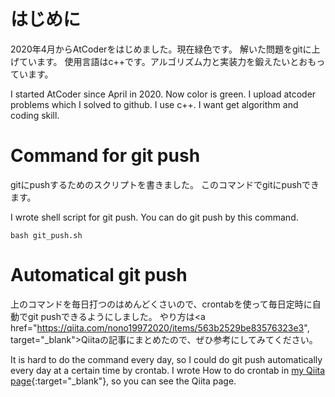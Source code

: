 # はじめに
2020年4月からAtCoderをはじめました。現在緑色です。
解いた問題をgitに上げています。
使用言語はc++です。アルゴリズム力と実装力を鍛えたいとおもっています。

I started AtCoder since April in 2020.
Now color is green.
I upload atcoder problems which I solved to github.
I use c++. I want get algorithm and coding skill.

# Command for git push
gitにpushするためのスクリプトを書きました。
このコマンドでgitにpushできます。

I wrote shell script for git push.
You can do git push by this command.

```Shell:
bash git_push.sh
```

# Automatical git push 
上のコマンドを毎日打つのはめんどくさいので、crontabを使って毎日定時に自動でgit pushできるようにしました。
やり方は<a href="https://qiita.com/nono19972020/items/563b2529be83576323e3", target="_blank">Qiitaの記事</a>にまとめたので、ぜひ参考にしてみてください。

It is hard to do the command every day, so I could do git push automatically every day at a certain time by crontab. I wrote How to do crontab in [my Qiita page](https://qiita.com/nono19972020/items/563b2529be83576323e3){:target="_blank"}, so you can see the Qiita page.